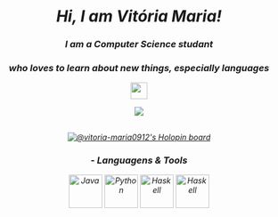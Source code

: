 <div>
    <em align="center"/>
<div/>
    
# Hi, I am Vitória Maria!

### I am a Computer Science studant
### who loves to learn about new things, especially languages

<div> 

  <a href="https://www.linkedin.com/in/vit%C3%B3ria-maria-do-nascimento-258899255?lipi=urn%3Ali%3Apage%3Ad_flagship3_profile_view_base_contact_details%3BpJ7mDSN9QuWfDyX4nccHTg%3D%3D" target="_blank"><img align="center" height="30" widht="70" src="https://img.shields.io/badge/-LinkedIn-%230077B5?style=for-the-badge&logo=linkedin&logoColor=white" target="_blank"></a> 
 
</div>

<div>
    <img align="center" heigh="180cm" src="https://github-readme-stats.vercel.app/api?username=Vitoria-Maria0912&shows_Github_logo_instead_ranklevel=true&theme=tokyonight"/>
</div>

##

</div>
  
[![@vitoria-maria0912's Holopin board](https://holopin.me/vitoriamaria0912)](https://holopin.io/@vitoriamaria0912)


### - Languagens & Tools 

<div>
    <img align="center" alt="Java" height="60" widht="70" src="https://cdn.jsdelivr.net/gh/devicons/devicon/icons/java/java-original-wordmark.svg"/>
    <img align="center" alt="Python" height="60" widht="40" src="https://cdn.jsdelivr.net/gh/devicons/devicon/icons/python/python-original-wordmark.svg"/>
    <img align="center" alt="Haskell" height="60" widht="70" src="https://cdn.jsdelivr.net/gh/devicons/devicon/icons/haskell/haskell-original-wordmark.svg" />
    <img align="center" alt="Haskell" height="60" widht="20" src="https://cdn.jsdelivr.net/gh/devicons/devicon/icons/postgresql/postgresql-plain-wordmark.svg" />          
<div/>
